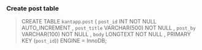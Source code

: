 ### Create post table

> CREATE TABLE `kantapp`.`post` ( `post_id` INT NOT NULL AUTO_INCREMENT ,  `post_title` VARCHAR(500) NOT NULL ,  `post_by` VARCHAR(100) NOT NULL ,  `body` LONGTEXT NOT NULL ,    PRIMARY KEY  (`post_id`)) ENGINE = InnoDB;
